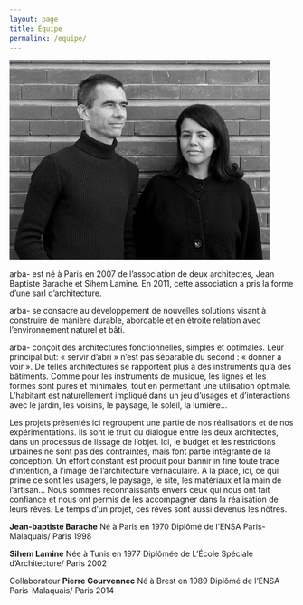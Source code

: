 ```yaml
---
layout: page
title: Équipe
permalink: /equipe/
---
```


![Jean-Baptiste et Sihem](/content/1.atelier/JB-et-Sihem.jpg)

arba- est né à Paris en 2007 de l’association de deux architectes, Jean Baptiste Barache et Sihem Lamine. En 2011, cette association a pris la forme d’une sarl d’architecture.

arba- se consacre au développement de nouvelles solutions visant à construire de manière durable, abordable et en étroite relation avec l’environnement naturel et bâti. 

arba- conçoit des architectures fonctionnelles, simples et optimales. Leur principal but: « servir d’abri » n’est pas séparable du second : « donner à voir ». De telles architectures se rapportent plus à des instruments qu’à des bâtiments. Comme pour les instruments de musique, les lignes et les formes sont pures et minimales, tout en permettant une utilisation optimale. L’habitant est naturellement impliqué dans un jeu d’usages et d’interactions avec le jardin, les voisins, le paysage, le soleil, la lumière…

Les projets présentés ici regroupent une partie de nos réalisations et de nos expérimentations. 
Ils sont le fruit du dialogue entre les deux architectes, dans un processus de lissage de l’objet.
Ici, le budget et les restrictions urbaines ne sont pas des contraintes, mais font partie intégrante de la conception. 
Un effort constant est produit pour bannir in fine toute trace d’intention, à l’image de l’architecture vernaculaire.
A la place, ici, ce qui prime ce sont les usagers, le paysage, le site, les matériaux et la main de l’artisan...
Nous sommes reconnaissants envers ceux qui nous ont fait confiance et nous ont permis de les accompagner dans la réalisation de leurs rêves. Le temps d’un projet, ces rêves sont aussi devenus les nôtres.

**Jean-baptiste Barache**
Né à Paris en 1970 Diplômé de l’ENSA Paris-Malaquais/ Paris 1998

**Sihem Lamine**
Née à Tunis en 1977 Diplômée de L’École Spéciale d’Architecture/ Paris 2002

Collaborateur
**Pierre Gourvennec**
Né à Brest en 1989 Diplômé de l’ENSA Paris-Malaquais/ Paris 2014

